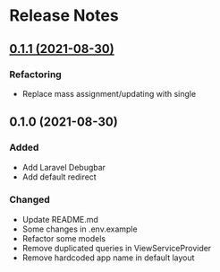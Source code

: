 # Release Notes

## [0.1.1 (2021-08-30)](https://github.com/aidanbek/filmmix/compare/0.1.0...0.1.1)

### Refactoring
- Replace mass assignment/updating with single

## 0.1.0 (2021-08-30)

### Added
- Add Laravel Debugbar
- Add default redirect

### Changed
- Update README.md
- Some changes in .env.example
- Refactor some models
- Remove duplicated queries in ViewServiceProvider
- Remove hardcoded app name in default layout
